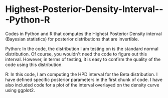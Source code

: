 # Highest-Posterior-Density-Interval---Python-R
Codes in Python and R that computes the Highest Posterior Density interval (Bayesian statistics) for posterior distributions that are invertible.

Python: In the code, the distribution I am testing on is the standard normal distribution. Of course, you wouldn't need the code to figure out this interval. However, in terms of testing, it is easy to confirm the quality of the code using this distribution.

R: In this code, I am computing the HPD interval for the Beta distribution. I have defined specific posterior parameters in the first chunk of code. I have also included code for a plot of the interval overlayed on the density curve using ggplot2.
